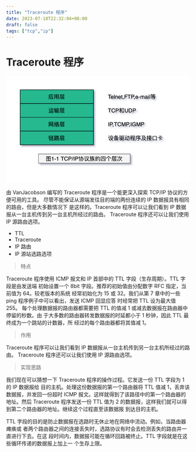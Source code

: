 ```yaml
---
title: "Traceroute 程序"
date: 2023-07-18T22:32:04+08:00
draft: false
tags: ["tcp","ip"]
---
```


# Traceroute 程序

![TCP-IP-1-1.png](./traceroute/TCP-IP-1-1.png)

由 VanJacobson 编写的 Traceroute 程序是一个能更深入探索 TCP/IP 协议的方便可用的工具。
尽管不能保证从源端发往目的端的两份连续的 IP 数据报具有相同的路由，但是大多数情况下
是这样的。Traceroute 程序可以让我们看到 IP 数据报从一台主机传到另一台主机所经过的路由。
Traceroute 程序还可以让我们使用 IP 源路由选项。

- TTL
- Traceroute
- IP 路由
- IP 源站选路选项

> 特点

Traceroute 程序使用 ICMP 报文和 IP 首部中的 TTL 字段（生存周期）。TTL 字段是由发送端
初始设置一个 8bit 字段。推荐的初始值由分配数字 RFC 指定，当前值为 64。较老版本的系统
经常初始化为 15 或 32。我们从第 7 章中的一些 ping 程序例子中可以看出，发送 ICMP 回显应答
时经常把 TTL 设为最大值 255。
每个处理数据报的路由器都需要把 TTL 的值减 1 或减去数据报在路由器中停留的秒数。由
于大多数的路由器转发数据报的时延都小于 1 秒钟，因此 TTL 最终成为一个跳站的计数器，所
经过的每个路由器都将其值减 1。

> 作用

Traceroute 程序可以让我们看到 IP 数据报从一台主机传到另一台主机所经过的路由。
Traceroute 程序还可以让我们使用 IP 源路由选项。

> 实现思路

我们现在可以猜想一下 Traceroute 程序的操作过程。它发送一份 TTL 字段为 1 的 IP 数据报给
目的主机。处理这份数据报的第一个路由器将 TTL 值减 1，丢弃该数据报，并发回一份超时
ICMP 报文。这样就得到了该路径中的第一个路由器的地址。然后 Traceroute 程序发送一份
TTL 值为 2 的数据报，这样我们就可以得到第二个路由器的地址。继续这个过程直至该数据报
到达目的主机。

TTL 字段的目的是防止数据报在选路时无休止地在网络中流动。例如，当路由器瘫痪或
者两个路由器之间的连接丢失时，选路协议有时会去检测丢失的路由并一直进行下去。在这
段时间内，数据报可能在循环回路被终止。TTL 字段就是在这些循环传递的数据报上加上一
个生存上限。
